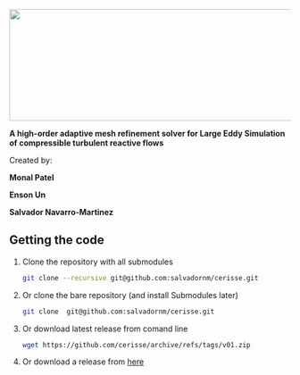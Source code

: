 <img src="images/intro.png" width=800 height=200>

**A high-order adaptive mesh refinement solver for Large Eddy Simulation of compressible turbulent reactive flows**

Created by:

**Monal Patel**

**Enson Un**

**Salvador Navarro-Martinez**


## Getting the code

1. Clone the repository with all submodules
    ```bash
    git clone --recursive git@github.com:salvadornm/cerisse.git
    ```
2. Or clone the bare repository (and install Submodules later)
    ```bash
    git clone  git@github.com:salvadornm/cerisse.git
    ```
3. Or download latest release from comand line
    ```bash
    wget https://github.com/cerisse/archive/refs/tags/v01.zip
    ```
4. Or download a release from [here](https://github.com/salvadornm/cerisse/releases) 
